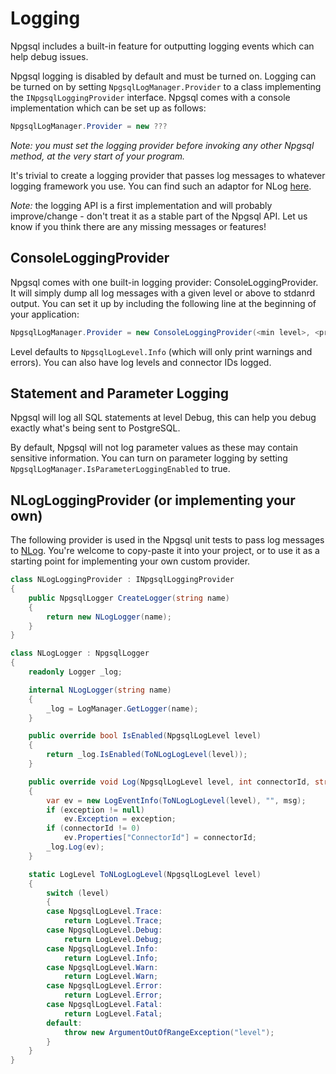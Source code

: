 # Logging

Npgsql includes a built-in feature for outputting logging events which can help debug issues.

Npgsql logging is disabled by default and must be turned on. Logging can be turned on by setting `NpgsqlLogManager.Provider` to a class implementing the `INpgsqlLoggingProvider` interface. Npgsql comes with a console implementation which can be set up as follows:

```c#
NpgsqlLogManager.Provider = new ???
```

*Note: you must set the logging provider before invoking any other Npgsql method, at the very start of your program.*

It's trivial to create a logging provider that passes log messages to whatever logging framework you use. You can find such an adaptor for NLog [here](http://ni).

*Note:* the logging API is a first implementation and will probably improve/change - don't treat it as a stable part of the Npgsql API. Let us know if you think there are any missing messages or features!

## ConsoleLoggingProvider

Npgsql comes with one built-in logging provider: ConsoleLoggingProvider. It will simply dump all log messages with a given level or above to stdanrd output.
You can set it up by including the following line at the beginning of your application:

```c#
NpgsqlLogManager.Provider = new ConsoleLoggingProvider(<min level>, <print level?>, <print connector id?>);
```

Level defaults to `NpgsqlLogLevel.Info` (which will only print warnings and errors).
You can also have log levels and connector IDs logged.

## Statement and Parameter Logging

Npgsql will log all SQL statements at level Debug, this can help you debug exactly what's being sent to PostgreSQL.

By default, Npgsql will not log parameter values as these may contain sensitive information. You can turn on
parameter logging by setting `NpgsqlLogManager.IsParameterLoggingEnabled` to true.

## NLogLoggingProvider (or implementing your own)

The following provider is used in the Npgsql unit tests to pass log messages to [NLog](http://nlog-project.org/).
You're welcome to copy-paste it into your project, or to use it as a starting point for implementing your own custom provider.

```c#
class NLogLoggingProvider : INpgsqlLoggingProvider
{
    public NpgsqlLogger CreateLogger(string name)
    {
        return new NLogLogger(name);
    }
}

class NLogLogger : NpgsqlLogger
{
    readonly Logger _log;

    internal NLogLogger(string name)
    {
        _log = LogManager.GetLogger(name);
    }

    public override bool IsEnabled(NpgsqlLogLevel level)
    {
        return _log.IsEnabled(ToNLogLogLevel(level));
    }

    public override void Log(NpgsqlLogLevel level, int connectorId, string msg, Exception exception = null)
    {
        var ev = new LogEventInfo(ToNLogLogLevel(level), "", msg);
        if (exception != null)
            ev.Exception = exception;
        if (connectorId != 0)
            ev.Properties["ConnectorId"] = connectorId;
        _log.Log(ev);
    }

    static LogLevel ToNLogLogLevel(NpgsqlLogLevel level)
    {
        switch (level)
        {
        case NpgsqlLogLevel.Trace:
            return LogLevel.Trace;
        case NpgsqlLogLevel.Debug:
            return LogLevel.Debug;
        case NpgsqlLogLevel.Info:
            return LogLevel.Info;
        case NpgsqlLogLevel.Warn:
            return LogLevel.Warn;
        case NpgsqlLogLevel.Error:
            return LogLevel.Error;
        case NpgsqlLogLevel.Fatal:
            return LogLevel.Fatal;
        default:
            throw new ArgumentOutOfRangeException("level");
        }
    }
}
```
